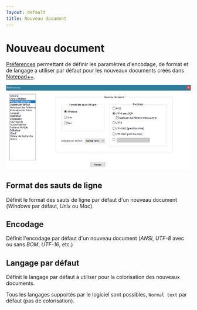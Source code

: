 ```yaml
---
layout: default
title: Nouveau document
---
```

# Nouveau document

[Préférences](../preferences.md) permettant de définir les paramètres d'encodage, de format et de langage a utiliser par défaut pour les nouveaux documents créés dans [Notepad++](../notepad++.md).

![Interface](/images/npp_settings_new.png)

## Format des sauts de ligne

Définit le format des sauts de ligne par défaut d'un nouveau document (*Windows* par défaut, *Unix* ou *Mac*).

## Encodage

Définit l'encodage par défaut d'un nouveau document (*ANSI*, *UTF-8* avec ou sans *BOM*, *UTF-16*, etc.)

## Langage par défaut

Définit le langage par défaut à utiliser pour la colorisation des nouveaux documents.

Tous les langages supportés par le logiciel sont possibles, `Normal text` par défaut (pas de colorisation).
